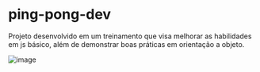 # ping-pong-dev

Projeto desenvolvido em um treinamento que visa melhorar as habilidades em js básico, além de demonstrar boas práticas em orientação a objeto.

![image](https://github.com/andrehilgert/ping-pong-dev/assets/9609665/3eb9f98e-b284-466b-860c-11f9c14345b9)

